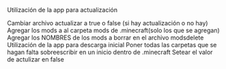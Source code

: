 Utilización de la app para actualización 

Cambiar archivo actualizar a true o false (si hay actualización o no hay)
Agregar los mods a al carpeta mods de .minecraft(solo los que se agregan)
Agregar los NOMBRES  de los mods a borrar en el archivo modsdelete 
Utilización de la app para descarga inicial 
Poner todas las carpetas que se hagan falta sobreescribir en un inicio dentro de .minecraft
Setear el valor de actulizar en false
